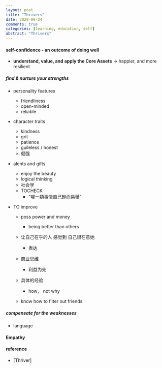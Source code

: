 ```yaml
---
layout: post
title: "Thrivers"
date: 2020-09-24
comments: true
categories: [learning, education, self]
abstract: "Thrivers"
---
```


#### self-confidence  - an outcome of doing well  
*  **understand, value, and apply the Core Assets** -> happier, and more resilient  

#####  **find & nurture your strengths** 
*   personality features 
    + friendliness  
    + open-minded  
    + reliable  

*   character traits  
    + kindness
    + grit  
    + patience  
    + guileless / honest  
    + 倔强  

*   alents and gifts  
    + enjoy the beauty 
    + logical thinking    
    + 社会学  
    + TOCHECK  
        - "哪一類事情自己輕而易舉"

*   TO improve  
    + poss power and money  
        - being better than others 

    + 让自己在乎的人 感觉到 自己很在意她 
        - 表达 

    + 商业思维  
        - 利益为先  

    + 具体的经验  
        - how， not why  

    + know how to filter out friends  

##### **compensate for the weaknesses**  
*   language  



#### Empathy  

#### reference 
* [Thriver]